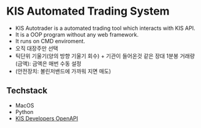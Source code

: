# KIS Automated Trading System
- KIS Autotrader is a automated trading tool which interacts with KIS API.
- It is a OOP program without any web framework.
- It runs on CMD enviroment.
- 오직 대장주만 선택
- 틱단위 기울기(양의 방향 기울기 회수) + 기관이 들어온것 같은 장대 1분봉 거래량(금액): 금액은 매번 수동 설정
- (안전장치: 볼린저밴드에 가까워 지면 매도)

## Techstack
- MacOS
- Python
- [KIS Developers OpenAPI](https://apiportal.koreainvestment.com/about)
